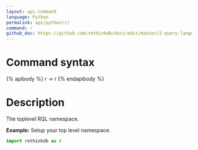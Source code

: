 ```yaml
---
layout: api-command 
language: Python
permalink: api/python/r/
command: r
github_doc: https://github.com/rethinkdb/docs/edit/master/2-query-language/api/python/accessing-rql/r.md
---
```


# Command syntax #

{% apibody %}
r &rarr; r
{% endapibody %}

# Description #

The toplevel RQL namespace.

__Example:__ Setup your top level namespace.

```py
import rethinkdb as r
```

